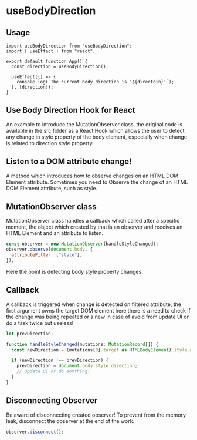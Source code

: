 # useBodyDirection

## Usage

```tsx
import useBodyDirection from "useBodyDirection";
import { useEffect } from "react";

export default function App() {
  const direction = useBodyDirection();

  useEffect(() => {
    console.log(`The current body direction is '${directoin}'`);
  }, [direction]);
} 
```

## Use Body Direction Hook for React

An example to introduce the MutationObserver class, the original code is available in the src folder as a React Hook
which allows the user to detect any change in style property of the body element, especially when change is related to
direction style property.

## Listen to a DOM attribute change!

A method which introduces how to observe changes on an HTML DOM Element attribute.
Sometimes you need to Observe the change of an HTML DOM Element attribute, such as style.

## MutationObserver class

MutationObserver class handles a callback which called after a specific moment, the object which created by that is an
observer and receives an HTML Element and an attribute to listen.

```js
const observer = new MutationObserver(handleStyleChanged);
observer.observe(document.body, {
  attributeFilter: ["style"],
});
```

Here the point is detecting body style property changes.

## Callback

A callback is triggered when change is detected on filtered attribute, the first argument owns the target DOM element
here there is a need to check if the change was being repeated or a new in case of avoid from update UI or do a task
twice but useless!

```ts
let prevDirection;

function handleStyleChanged(mutations: MutationRecord[]) {
  const newDirection = (mutations[0].target as HTMLBodyElement).style.direction;

  if (newDirection !== prevDirection) {
    prevDirection = document.body.style.direction;
    // Update UI or do somthing!
  }
}
```

## Disconnecting Observer

Be aware of disconnecting created observer!
To prevent from the memory leak, disconnect the observer at the end of the work.

```js
observer.disconnect();
```